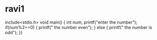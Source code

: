 # ravi1
include<stdio.h>
void main()
{
int num;
printf("enter the number");
if(num%2==0)
{
printf(" the number even");
}
else
{
printf(" the number is odd");
}}
